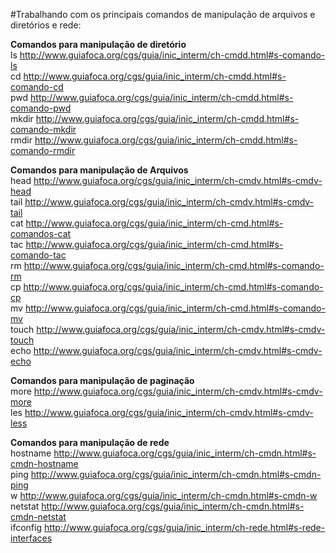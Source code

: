 #Trabalhando com os principais comandos de manipulação de arquivos e diretórios e rede:

<b>Comandos para manipulação de diretório</b><br>
ls        http://www.guiafoca.org/cgs/guia/inic_interm/ch-cmdd.html#s-comando-ls<br>
cd        http://www.guiafoca.org/cgs/guia/inic_interm/ch-cmdd.html#s-comando-cd<br>
pwd       http://www.guiafoca.org/cgs/guia/inic_interm/ch-cmdd.html#s-comando-pwd<br>
mkdir     http://www.guiafoca.org/cgs/guia/inic_interm/ch-cmdd.html#s-comando-mkdir<br>
rmdir     http://www.guiafoca.org/cgs/guia/inic_interm/ch-cmdd.html#s-comando-rmdir<br>

<b>Comandos para manipulação de Arquivos</b><br>
head      http://www.guiafoca.org/cgs/guia/inic_interm/ch-cmdv.html#s-cmdv-head<br>
tail      http://www.guiafoca.org/cgs/guia/inic_interm/ch-cmdv.html#s-cmdv-tail<br>
cat       http://www.guiafoca.org/cgs/guia/inic_interm/ch-cmd.html#s-comandos-cat<br>
tac       http://www.guiafoca.org/cgs/guia/inic_interm/ch-cmd.html#s-comando-tac<br>
rm        http://www.guiafoca.org/cgs/guia/inic_interm/ch-cmd.html#s-comando-rm<br>
cp        http://www.guiafoca.org/cgs/guia/inic_interm/ch-cmd.html#s-comando-cp<br>
mv        http://www.guiafoca.org/cgs/guia/inic_interm/ch-cmd.html#s-comando-mv<br>
touch     http://www.guiafoca.org/cgs/guia/inic_interm/ch-cmdv.html#s-cmdv-touch<br>
echo      http://www.guiafoca.org/cgs/guia/inic_interm/ch-cmdv.html#s-cmdv-echo<br>

<b>Comandos para manipulação de paginação</b><br>
more      http://www.guiafoca.org/cgs/guia/inic_interm/ch-cmdv.html#s-cmdv-more<br>
les       http://www.guiafoca.org/cgs/guia/inic_interm/ch-cmdv.html#s-cmdv-less<br>

<b>Comandos para manipulação de rede</b><br>
hostname  http://www.guiafoca.org/cgs/guia/inic_interm/ch-cmdn.html#s-cmdn-hostname<br>
ping      http://www.guiafoca.org/cgs/guia/inic_interm/ch-cmdn.html#s-cmdn-ping<br>
w         http://www.guiafoca.org/cgs/guia/inic_interm/ch-cmdn.html#s-cmdn-w<br>
netstat   http://www.guiafoca.org/cgs/guia/inic_interm/ch-cmdn.html#s-cmdn-netstat<br>
ifconfig  http://www.guiafoca.org/cgs/guia/inic_interm/ch-rede.html#s-rede-interfaces<br>
